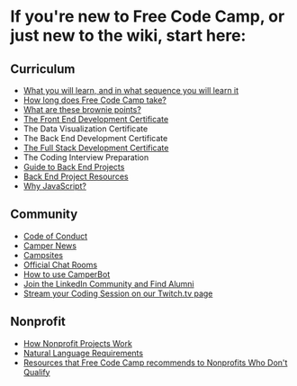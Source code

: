 # If you're new to Free Code Camp, or just new to the wiki, start here:
## Curriculum
- [What you will learn, and in what sequence you will learn it](What-you-will-learn,-and-in-what-sequence-you-will-learn-it)
- [How long does Free Code Camp take?](How-Long-Free-Code-Camp-Takes)
- [What are these brownie points?](Brownie-Points)
- [The Front End Development Certificate](Free-Code-Camp-Front-End-Development-Certificate)
- The Data Visualization Certificate
- The Back End Development Certificate
- [The Full Stack Development Certificate](Free-Code-Camp-Full-Stack-Development-Certificate)
- The Coding Interview Preparation
- [Guide to Back End Projects](Guide-to-Back-End-Projects-Table-of-Contents)
- [Back End Project Resources](Back-End-Project-Resources)
- [Why JavaScript?](Why-does-Free-Code-Camp-use-JavaScript-instead-of-Ruby-or-Python)

## Community
- [Code of Conduct](Code-of-Conduct)
- [Camper News](Camper-News)
- [Campsites](Campsites)
- [Official Chat Rooms](Official-Free-Code-Camp-Chat-Rooms)
- [How to use CamperBot](camperbot)
- [Join the LinkedIn Community and Find Alumni](How-to-add-Free-Code-Camp-to-my-LinkedIn-profile)
- [Stream your Coding Session on our Twitch.tv page](How-you-can-stream-your-live-coding-sessions-on-the-Free-Code-Camp-Twitch.tv-channel)

## Nonprofit
- [How Nonprofit Projects Work](How-FreeCodeCamp-Nonprofit-Projects-work)
- [Natural Language Requirements](Free-Code-Camp-completion-language-requirements)
- [Resources that Free Code Camp recommends to Nonprofits Who Don't Qualify](Other-resources-that-Free-Code-Camp-recommends-to-nonprofits)
